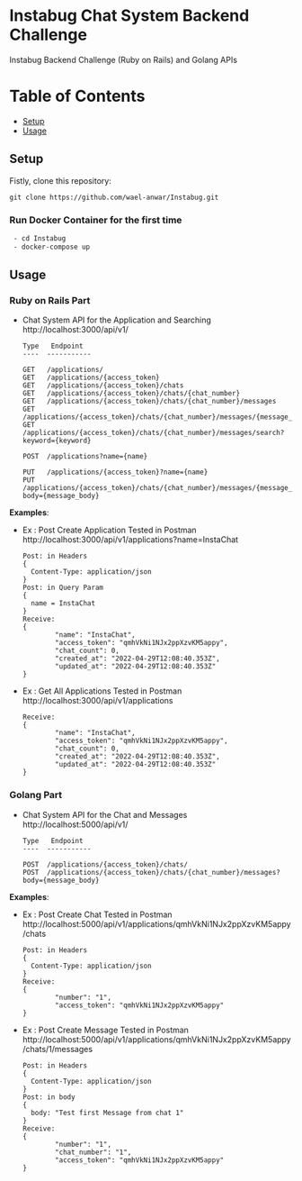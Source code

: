 # Instabug Chat System Backend Challenge
Instabug Backend Challenge (Ruby on Rails) and Golang APIs

Table of Contents
=================
  * [Setup](#setup)
  * [Usage](#usage)

## Setup
Fistly, clone this repository:
```
git clone https://github.com/wael-anwar/Instabug.git
```

### Run Docker Container for the first time
 ```bash
  - cd Instabug
  - docker-compose up
  ```

## Usage
  
### Ruby on Rails Part
 - Chat System API for the Application and Searching http://localhost:3000/api/v1/
    ```
    Type   Endpoint
    ----  -----------

    GET   /applications/
    GET   /applications/{access_token}
    GET   /applications/{access_token}/chats
    GET   /applications/{access_token}/chats/{chat_number}
    GET   /applications/{access_token}/chats/{chat_number}/messages
    GET   /applications/{access_token}/chats/{chat_number}/messages/{message_number}
    GET   /applications/{access_token}/chats/{chat_number}/messages/search?keyword={keyword}

    POST  /applications?name={name}

    PUT   /applications/{access_token}?name={name}
    PUT   /applications/{access_token}/chats/{chat_number}/messages/{message_number}?body={message_body}
    ```

**Examples**:

- Ex : Post Create Application Tested in Postman http://localhost:3000/api/v1/applications?name=InstaChat
  ```
  Post: in Headers
  {
    Content-Type: application/json
  }
  Post: in Query Param 
  {
    name = InstaChat
  }
  Receive:
  {
          "name": "InstaChat",
          "access_token": "qmhVkNi1NJx2ppXzvKM5appy",
          "chat_count": 0,
          "created_at": "2022-04-29T12:08:40.353Z",
          "updated_at": "2022-04-29T12:08:40.353Z"
  }
  ```

- Ex : Get All Applications Tested in Postman http://localhost:3000/api/v1/applications
  ```
  Receive:
  {
          "name": "InstaChat",
          "access_token": "qmhVkNi1NJx2ppXzvKM5appy",
          "chat_count": 0,
          "created_at": "2022-04-29T12:08:40.353Z",
          "updated_at": "2022-04-29T12:08:40.353Z"
  }
  ```

### Golang Part
 - Chat System API for the Chat and Messages http://localhost:5000/api/v1/
    ```
    Type   Endpoint
    ----  -----------

    POST  /applications/{access_token}/chats/
    POST  /applications/{access_token}/chats/{chat_number}/messages?body={message_body}
 
    ```

**Examples**:

- Ex : Post Create Chat Tested in Postman http://localhost:5000/api/v1/applications/qmhVkNi1NJx2ppXzvKM5appy/chats
  ```
  Post: in Headers
  {
    Content-Type: application/json
  }
  Receive:
  {
          "number": "1",
          "access_token": "qmhVkNi1NJx2ppXzvKM5appy"
  }
  ```

- Ex : Post Create Message Tested in Postman http://localhost:5000/api/v1/applications/qmhVkNi1NJx2ppXzvKM5appy/chats/1/messages
  ```
  Post: in Headers
  {
    Content-Type: application/json
  }
  Post: in body
  {
    body: "Test first Message from chat 1"
  }
  Receive:
  {
          "number": "1",
          "chat_number": "1",
          "access_token": "qmhVkNi1NJx2ppXzvKM5appy"
  }
  ```
